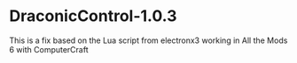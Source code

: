 # DraconicControl-1.0.3
This is a fix based on the Lua script from electronx3 working in All the Mods 6 with ComputerCraft
